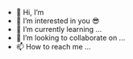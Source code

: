 - 👋 Hi, I’m
- 👀 I’m interested in you 😎
- 🌱 I’m currently learning ...
- 💞️ I’m looking to collaborate on ...
- 📫 How to reach me ...

<!---
Ejaaaa1/Ejaaaa1 is a ✨ special ✨ repository because its `README.md` (this file) appears on your GitHub profile.
You can click the Preview link to take a look at your changes.
--->
